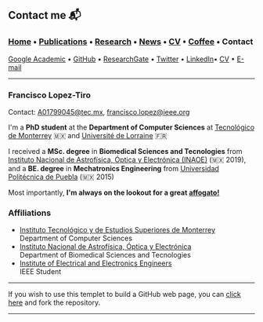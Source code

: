 
## Contact me 📬
###  [Home](/index) • [Publications](/publications) • [Research](/research) • [News](/news) • [CV](/brief_cv) • [Coffee](/coffee) • Contact                        


<a href="https://scholar.google.es/citations?user=IlG06bYAAAAJ&hl=es/" target="_blank">Google Academic</a>  • <a href="https://github.com/friscolt" target="_blank">GitHub</a> • <a href="https://www.researchgate.net/profile/Francisco-Lopez-Tiro" target="_blank">ResearchGate</a> • <a href="https://twitter.com/Friscolt" target="_blank">Twitter</a> • <a href="https://www.linkedin.com/in/friscolt/" target="_blank">LinkedIn</a>• [CV](/files/CV_FranciscoLopez.pdf) • [E-mail](mailto:francisco.lopez@ieee.org?subject=%20Hello,%20Francisco) 


---

### **Francisco Lopez-Tiro**                 
Contact: [A01799045@tec.mx](mailto:A01799045@tec.mx?subject=%20Hello,%20Francisco), [francisco.lopez@ieee.org](mailto:francisco.lopez@ieee.org?subject=%20Hello,%20Francisco) 

I'm a **PhD student** at the **Department of Computer Sciences** at <a href="https://tec.mx/es" target="_blank">Tecnológico de Monterrey</a> 🇲🇽 and <a href="https://www.univ-lorraine.fr" target="_blank">Université de Lorraine</a> 🇫🇷

I received a **MSc. degree** in **Biomedical Sciences and Tecnologies** from <a href="https://www.inaoep.mx" target="_blank">Instituto Nacional de Astrofísica, Óptica y Electrónica (INAOE)</a> (🇲🇽 2019), and a **BE. degree** in **Mechatronics Engineering** from <a href="http://www.uppuebla.edu.mx/joomla1/" target="_blank">Universidad Politécnica de Puebla</a> (🇲🇽  2015)

Most importantly, **I'm always on the lookout for a great <a href="https://en.wikipedia.org/wiki/Affogato" target="_blank">affogato!</a>**

### Affiliations



* <a href="https://tec.mx/es" target="_blank">Instituto Tecnológico y de Estudios Superiores de Monterrey</a>                      
Department of Computer Sciences                    
*  <a href="https://www.inaoep.mx" target="_blank">Instituto Nacional de Astrofísica, Óptica y Electrónica</a>                      
Department of Biomedical Sciences and Tecnologies        
* <a href="https://www.ieee.org" target="_blank">Institute of Electrical and Electronics Engineers</a>                                                      
IEEE Student                                                               





---

If you wish to use this templet to build a GitHub web page, you can <a href="https://github.com/friscolt/friscolt.github.io" target="_blank">click here</a>  and fork the repository. 


---
